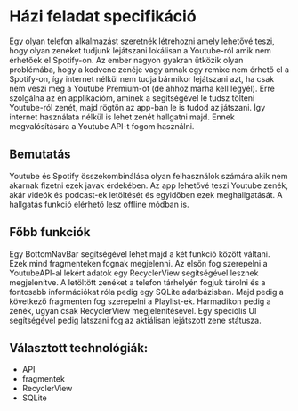 # Házi feladat specifikáció

Egy olyan telefon alkalmazást szeretnék létrehozni amely lehetővé teszi, hogy olyan zenéket tudjunk lejátszani lokálisan a Youtube-ról amik nem érhetőek el Spotify-on. Az ember nagyon gyakran ütközik olyan problémába, hogy a kedvenc zenéje vagy annak egy remixe nem érhető el a Spotify-on, így internet nélkül nem tudja bármikor lejátszani azt, ha csak nem veszi meg a Youtube Premium-ot (de ahhoz marha kell legyél). Erre szolgálna az én applikációm, aminek a segítségével le tudsz tölteni Youtube-ról zenét, majd rögtön az app-ban le is tudod az játszani. Így internet használata nélkül is lehet zenét hallgatni majd. Ennek megvalósítására a Youtube API-t fogom használni. 

## Bemutatás

Youtube és Spotify összekombinálása olyan felhasználok számára akik nem akarnak fizetni ezek javak érdekében. Az app lehetővé teszi Youtube zenék, akár videók és podcast-ek letöltését és egyidőben ezek meghallgatását. A hallgatás funkció elérhető lesz offline módban is.

## Főbb funkciók

Egy BottomNavBar segítségével lehet majd a két funkció között váltani. Ezek mind fragmenteken fognak megjelenni. Az elsőn fog szerepelni a YoutubeAPI-al lekért adatok egy RecyclerView segítségével lesznek megjelenítve. A letöltött zenéket a telefon tárhelyén fogjuk tárolni és a fontosabb információkat róla pedig egy SQLite adatbázisban. Majd pedig a következő fragmenten fog szerepelni a Playlist-ek. Harmadikon pedig a zenék, ugyan csak RecyclerView megjelenítésével. Egy speciólis UI segítségével pedig látszani fog az aktiálisan lejátszott zene státusza.

## Választott technológiák:

- API
- fragmentek
- RecyclerView
- SQLite
